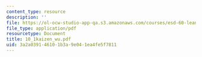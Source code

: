 ```yaml
---
content_type: resource
description: ''
file: https://ol-ocw-studio-app-qa.s3.amazonaws.com/courses/esd-60-lean-six-sigma-processes-summer-2004/3a2a039146101b3a9e041ea4fe5f7811_10_1kaizen_wu.pdf
file_type: application/pdf
resourcetype: Document
title: 10_1kaizen_wu.pdf
uid: 3a2a0391-4610-1b3a-9e04-1ea4fe5f7811
---
```

